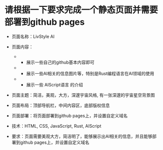 # 请根据一下要求完成一个静态页面并需要部署到github pages
- 页面名称：LivStyle AI 
- 页面内容：
    - - 展示一些自己的github基本内容即可
    - - 展示一些AI相关的信息图片等，特别是Rust编程语言在AI领域的使用
    - - 展示一些 AIScript语言 的介绍
- 页面主题：简洁，美观，大方，深邃宇宙风格, 有一张深邃的宇宙星空背景图
- 页面布局：顶部导航栏，中间内容区，底部版权信息
- 页面部署：将页面部署到github pages上，并设置自定义域名

- 技术：HTML, CSS, JavaScript, Rust, AIScript
- 要求：页面需要美观大方，简洁明了，能够展示出AI相关的信息，并且能够部署到github pages上，并设置自定义域名